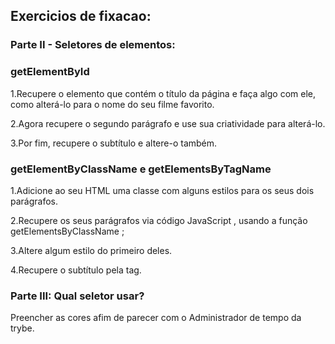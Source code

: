 ## Exercicios de fixacao:

### Parte II - Seletores de elementos:

### getElementById

1.Recupere o elemento que contém o título da página e faça algo com ele, como alterá-lo para o nome do seu filme favorito.

2.Agora recupere o segundo parágrafo e use sua criatividade para alterá-lo.

3.Por fim, recupere o subtítulo e altere-o também.

### getElementByClassName e getElementsByTagName

1.Adicione ao seu HTML uma classe com alguns estilos para os seus dois parágrafos.

2.Recupere os seus parágrafos via código JavaScript , usando a função getElementsByClassName ;

3.Altere algum estilo do primeiro deles.

4.Recupere o subtítulo pela tag.

### Parte III: Qual seletor usar?

Preencher as cores afim de parecer com o Administrador de tempo da trybe.